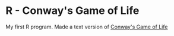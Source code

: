 # R - Conway's Game of Life
My first R program. Made a text version of [Conway's Game of Life](https://en.wikipedia.org/wiki/Conway%27s_Game_of_Life)
